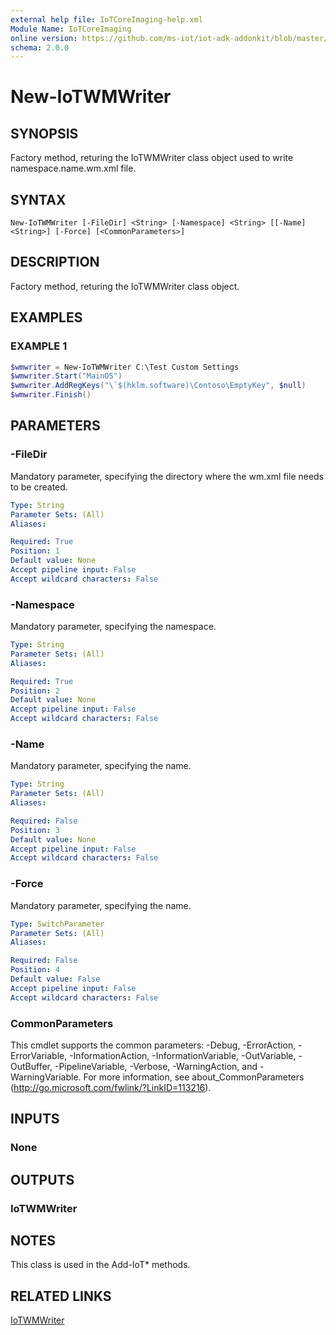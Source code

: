 ```yaml
---
external help file: IoTCoreImaging-help.xml
Module Name: IoTCoreImaging
online version: https://github.com/ms-iot/iot-adk-addonkit/blob/master/Tools/IoTCoreImaging/Docs/New-IoTWMWriter.md
schema: 2.0.0
---
```


# New-IoTWMWriter

## SYNOPSIS
Factory method, returing the IoTWMWriter class object used to write namespace.name.wm.xml file.

## SYNTAX

```
New-IoTWMWriter [-FileDir] <String> [-Namespace] <String> [[-Name] <String>] [-Force] [<CommonParameters>]
```

## DESCRIPTION
Factory method, returing the IoTWMWriter class object.

## EXAMPLES

### EXAMPLE 1
```Powershell
$wmwriter = New-IoTWMWriter C:\Test Custom Settings
$wmwriter.Start("MainOS")
$wmwriter.AddRegKeys("\`$(hklm.software)\Contoso\EmptyKey", $null)
$wmwriter.Finish()
```

## PARAMETERS

### -FileDir
Mandatory parameter, specifying the directory where the wm.xml file needs to be created.

```yaml
Type: String
Parameter Sets: (All)
Aliases:

Required: True
Position: 1
Default value: None
Accept pipeline input: False
Accept wildcard characters: False
```

### -Namespace
Mandatory parameter, specifying the namespace.

```yaml
Type: String
Parameter Sets: (All)
Aliases:

Required: True
Position: 2
Default value: None
Accept pipeline input: False
Accept wildcard characters: False
```

### -Name
Mandatory parameter, specifying the name.

```yaml
Type: String
Parameter Sets: (All)
Aliases:

Required: False
Position: 3
Default value: None
Accept pipeline input: False
Accept wildcard characters: False
```

### -Force
Mandatory parameter, specifying the name.

```yaml
Type: SwitchParameter
Parameter Sets: (All)
Aliases:

Required: False
Position: 4
Default value: False
Accept pipeline input: False
Accept wildcard characters: False
```

### CommonParameters
This cmdlet supports the common parameters: -Debug, -ErrorAction, -ErrorVariable, -InformationAction, -InformationVariable, -OutVariable, -OutBuffer, -PipelineVariable, -Verbose, -WarningAction, and -WarningVariable.
For more information, see about_CommonParameters (http://go.microsoft.com/fwlink/?LinkID=113216).

## INPUTS

### None
## OUTPUTS

### IoTWMWriter
## NOTES
This class is used in the Add-IoT* methods.

## RELATED LINKS

[IoTWMWriter](./Classes/IoTWMWriter.md)

